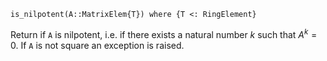 ```
is_nilpotent(A::MatrixElem{T}) where {T <: RingElement}
```

Return if `A` is nilpotent, i.e. if there exists a natural number $k$ such that $A^k = 0$. If `A` is not square an exception is raised.
